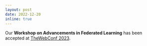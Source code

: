```yaml
---
layout: post
date: 2022-12-20
inline: true
---
```


Our **Workshop on Advancements in Federated Learning** has been accepted at [TheWebConf 2023](https://www2023.thewebconf.org/).

